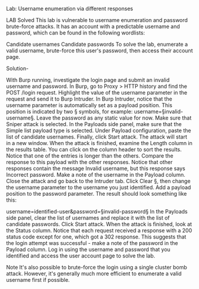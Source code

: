 Lab: Username enumeration via different responses

LAB
Solved
This lab is vulnerable to username enumeration and password brute-force attacks. It has an account with a predictable username and password, which can be found in the following wordlists:

Candidate usernames
Candidate passwords
To solve the lab, enumerate a valid username, brute-force this user's password, then access their account page.

Solution-

With Burp running, investigate the login page and submit an invalid username and password.
In Burp, go to Proxy > HTTP history and find the POST /login request. Highlight the value of the username parameter in the request and send it to Burp Intruder.
In Burp Intruder, notice that the username parameter is automatically set as a payload position. This position is indicated by two § symbols, for example: username=§invalid-username§. Leave the password as any static value for now.
Make sure that Sniper attack is selected.
In the Payloads side panel, make sure that the Simple list payload type is selected.
Under Payload configuration, paste the list of candidate usernames. Finally, click  Start attack. The attack will start in a new window.
When the attack is finished, examine the Length column in the results table. You can click on the column header to sort the results. Notice that one of the entries is longer than the others. Compare the response to this payload with the other responses. Notice that other responses contain the message Invalid username, but this response says Incorrect password. Make a note of the username in the Payload column.
Close the attack and go back to the Intruder tab. Click Clear §, then change the username parameter to the username you just identified. Add a payload position to the password parameter. The result should look something like this:

username=identified-user&password=§invalid-password§
In the Payloads side panel, clear the list of usernames and replace it with the list of candidate passwords. Click  Start attack.
When the attack is finished, look at the Status column. Notice that each request received a response with a 200 status code except for one, which got a 302 response. This suggests that the login attempt was successful - make a note of the password in the Payload column.
Log in using the username and password that you identified and access the user account page to solve the lab.

Note
It's also possible to brute-force the login using a single cluster bomb attack. However, it's generally much more efficient to enumerate a valid username first if possible.
